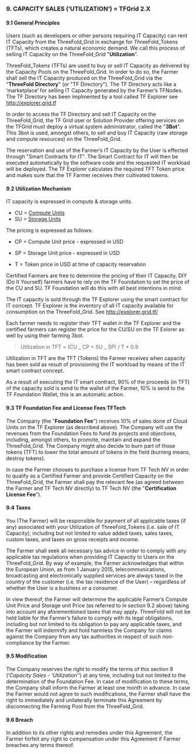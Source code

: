 ### 9. CAPACITY SALES (‘UTILIZATION’) = TFGrid 2.X

#### 9.1 General Principles

Users (such as developers or other persons requiring IT Capacity) can rent IT Capacity from the ThreeFold_Grid in exchange for ThreeFold_Tokens (TFTs), which creates a natural economic demand. We call this process of selling IT Capacity on the ThreeFold_Grid "**Utilization**".

ThreeFold_Tokens (TFTs) are used to buy or sell IT Capacity as delivered by the Capacity Pools on the ThreeFold_Grid. In order to do so, the Farmer shall sell the IT Capacity produced on the ThreeFold_Grid via the "**ThreeFold Directory**" (or "TF Directory"). The TF Directory acts like a ‘marketplace’ for selling IT Capacity generated by the Farmer’s TFNodes. The TF Directory has been implmented by a tool called TF Explorer see http://explorer.grid.tf

In order to access the TF Directory and sell IT Capacity on the ThreeFold_Grid, the TF Grid user or Solution Provider offering services on the TFGrid must deploy a virtual system administrator, called the "**3Bot**". This 3bot is used, amongst others, to sell and buy IT Capacity (raw storage and compute resources) on the ThreeFold_Grid.

The reservation and use of the Farmer’s IT Capacity by the User is effected through "Smart Contracts for IT". The Smart Contract for IT will then be executed automatically by the software code and the requested IT workload will be deployed. The TF Explorer calculates the required TFT Token price and makes sure that the TF Farmer receives their cultivated tokens.

#### 9.2 Utilization Mechanism

IT capacity is expressed in compute & storage units.

- CU = [Compute Units](tfgrid3:cloudunits)
- SU = [Storage Units](tfgrid3:cloudunits)

The pricing is expressed as follows:

- CP = Compute Unit price - expressed in USD
- SP = Storage Unit price - expressed in USD

- T = Token price in USD at time of capacity reservation

Certified Farmers are free to determine the pricing of their IT Capacity. DIY (Do It Yourself) farmers have to rely on the TF Foundation to set the price of the CU and SU.
TF Foundation will do this with all best intentions in mind.

The IT capacity is sold through the TF Explorer using the smart contract for IT concept. TF Explorer is the inventory of all IT capacity available for consumption on the ThreeFold_Grid. See http://explorer.grid.tf/

Each farmer needs to register their TFT wallet in the TF Explorer and the certified farmers can register the price for the CU/SU on the TF Exlorer as well by using their farming 3bot.

> Utilization in TFT = (CU _ CP + SU _ SP) / T \* 0.9

Utilization in TFT are the TFT (Tokens) the Farmer receives when capacity has been sold as result of provisioning the IT workload by means of the IT smart contract concept.

As a result of executing the IT smart contract, 90% of the proceeds (in TFT) of the capacity sold is send to the wallet of the Farmer, 10% is send to the TF Foundation Wallet, this is an automatic action.

#### 9.3 TF Foundation Fee and License Fees TFTech

The Company (the "**Foundation Fee**") receives 10% of sales done of Cloud Units on the TF Explorer (as described above). The Company will use the revenues from the Foundation Fees to fund its projects and objectives, including, amongst others, to promote, maintain and expand the ThreeFold_Grid. The Company might also decide to burn part of those tokens (TFT) to lower the total amount of tokens in the field (burning means, destroy tokens).

In case the Farmer chooses to purchase a license from TF Tech NV in order to qualify as a Certified Farmer and provide Certified Capacity on the ThreeFold_Grid, the Farmer shall pay the relevant fee (as agreed between the Farmer and TF Tech NV directly) to TF Tech NV (the "**Certification License Fee**").

#### 9.4 Taxes

You (The Farmer) will be responsible for payment of all applicable taxes (if any) associated with your Utilization of ThreeFold_Tokens (i.e. sale of IT Capacity), including but not limited to value added taxes, sales taxes, custom taxes, and taxes on gross receipts and income.

The Farmer shall seek all necessary tax advice in order to comply with any applicable tax regulations when providing IT Capacity to Users on the ThreeFold_Grid. By way of example, the Farmer acknowledges that within the European Union, as from 1 January 2015, telecommunications, broadcasting and electronically supplied services are always taxed in the country of the customer (i.e. the tax residence of the User) – regardless of whether the User is a business or a consumer.

In view thereof, the Farmer will determine the applicable Farmer’s Compute Unit Price and Storage unit Price (as referred to in section 9.2 above) taking into account any aforementioned taxes that may apply. ThreeFold will not be held liable for the Farmer’s failure to comply with its legal obligations, including but not limited to its obligation to pay any applicable taxes, and the Farmer will indemnify and hold harmless the Company for claims against the Company from any tax authorities in respect of such non-compliance by the Farmer.

#### 9.5 Modification

The Company reserves the right to modify the terms of this section 9 (‘_Capacity Sales - ‘Utilization’_’) at any time, including but not limited to the determination of the Foundation Fee. In case of modification to these terms, the Company shall inform the Farmer at least one month in advance. In case the Farmer would not agree to such modifications, the Farmer shall have the right to immediately and unilaterally terminate this Agreement by disconnecting the Farming Pool from the ThreeFold_Grid.

#### 9.6 Breach

In addition to its other rights and remedies under this Agreement, the Farmer forfeit any right to compensation under this Agreement if Farmer breaches any terms thereof.